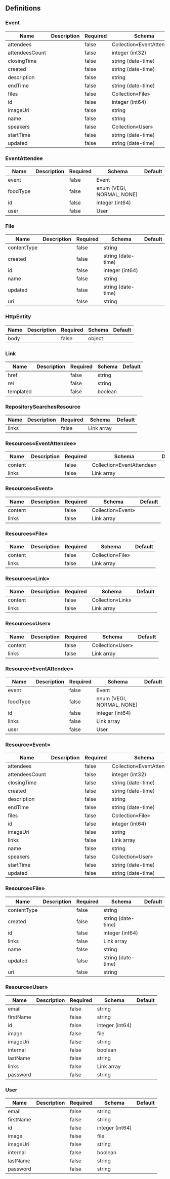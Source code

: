 ## Definitions
### Event
|Name|Description|Required|Schema|Default|
|----|----|----|----|----|
|attendees||false|Collection«EventAttendee»||
|attendeesCount||false|integer (int32)||
|closingTime||false|string (date-time)||
|created||false|string (date-time)||
|description||false|string||
|endTime||false|string (date-time)||
|files||false|Collection«File»||
|id||false|integer (int64)||
|imageUri||false|string||
|name||false|string||
|speakers||false|Collection«User»||
|startTime||false|string (date-time)||
|updated||false|string (date-time)||


### EventAttendee
|Name|Description|Required|Schema|Default|
|----|----|----|----|----|
|event||false|Event||
|foodType||false|enum (VEGI, NORMAL, NONE)||
|id||false|integer (int64)||
|user||false|User||


### File
|Name|Description|Required|Schema|Default|
|----|----|----|----|----|
|contentType||false|string||
|created||false|string (date-time)||
|id||false|integer (int64)||
|name||false|string||
|updated||false|string (date-time)||
|uri||false|string||


### HttpEntity
|Name|Description|Required|Schema|Default|
|----|----|----|----|----|
|body||false|object||


### Link
|Name|Description|Required|Schema|Default|
|----|----|----|----|----|
|href||false|string||
|rel||false|string||
|templated||false|boolean||


### RepositorySearchesResource
|Name|Description|Required|Schema|Default|
|----|----|----|----|----|
|links||false|Link array||


### Resources«EventAttendee»
|Name|Description|Required|Schema|Default|
|----|----|----|----|----|
|content||false|Collection«EventAttendee»||
|links||false|Link array||


### Resources«Event»
|Name|Description|Required|Schema|Default|
|----|----|----|----|----|
|content||false|Collection«Event»||
|links||false|Link array||


### Resources«File»
|Name|Description|Required|Schema|Default|
|----|----|----|----|----|
|content||false|Collection«File»||
|links||false|Link array||


### Resources«Link»
|Name|Description|Required|Schema|Default|
|----|----|----|----|----|
|content||false|Collection«Link»||
|links||false|Link array||


### Resources«User»
|Name|Description|Required|Schema|Default|
|----|----|----|----|----|
|content||false|Collection«User»||
|links||false|Link array||


### Resource«EventAttendee»
|Name|Description|Required|Schema|Default|
|----|----|----|----|----|
|event||false|Event||
|foodType||false|enum (VEGI, NORMAL, NONE)||
|id||false|integer (int64)||
|links||false|Link array||
|user||false|User||


### Resource«Event»
|Name|Description|Required|Schema|Default|
|----|----|----|----|----|
|attendees||false|Collection«EventAttendee»||
|attendeesCount||false|integer (int32)||
|closingTime||false|string (date-time)||
|created||false|string (date-time)||
|description||false|string||
|endTime||false|string (date-time)||
|files||false|Collection«File»||
|id||false|integer (int64)||
|imageUri||false|string||
|links||false|Link array||
|name||false|string||
|speakers||false|Collection«User»||
|startTime||false|string (date-time)||
|updated||false|string (date-time)||


### Resource«File»
|Name|Description|Required|Schema|Default|
|----|----|----|----|----|
|contentType||false|string||
|created||false|string (date-time)||
|id||false|integer (int64)||
|links||false|Link array||
|name||false|string||
|updated||false|string (date-time)||
|uri||false|string||


### Resource«User»
|Name|Description|Required|Schema|Default|
|----|----|----|----|----|
|email||false|string||
|firstName||false|string||
|id||false|integer (int64)||
|image||false|file||
|imageUri||false|string||
|internal||false|boolean||
|lastName||false|string||
|links||false|Link array||
|password||false|string||


### User
|Name|Description|Required|Schema|Default|
|----|----|----|----|----|
|email||false|string||
|firstName||false|string||
|id||false|integer (int64)||
|image||false|file||
|imageUri||false|string||
|internal||false|boolean||
|lastName||false|string||
|password||false|string||


